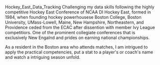 Hockey_East_Data_Tracking
Challenging my data skills following the highly competitive Hockey East Conference of NCAA DI
Hockey East, formed in 1984, when founding hockey powerhousese Boston College, Boston University, UMass-Lowell, Maine, New Hampshire, Northeastern, and Providence ceded from the ECAC after dissention with member Ivy League competitiors. One of the prominent collegiate conferences that is exclusively New Engalnd and prides on earning national championships. 

As a resident in the Boston area who attends matches, I am intrigued to apply the practical competencies, put a stat to a player's or coach's name and watch a intriguing season unfold. 

